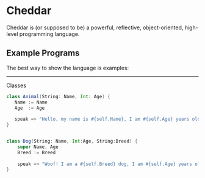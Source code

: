 # Cheddar

Cheddar is (or supposed to be) a powerful, reflective, object-oriented, high-level programming language.

## Example Programs

The best way to show the language is examples:

---

Classes

```scala
class Animal(String: Name, Int: Age) {
   Name := Name
   Age  := Age
   
   speak => "Hello, my name is #{self.Name}, I am #{self.Age} years old"
}


class Dog(String: Name, Int:Age, String:Breed) {
    super Name, Age
    Breed := Breed
    
    speak => "Woof! I am a #{self.Breed} dog, I am #{self.Age} years old and am called #{self.Name}"
}
```